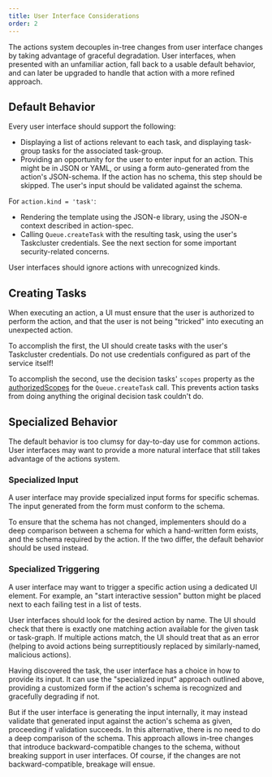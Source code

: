 ```yaml
---
title: User Interface Considerations
order: 2
---
```


The actions system decouples in-tree changes from user interface changes
by taking advantage of graceful degradation. User interfaces, when
presented with an unfamiliar action, fall back to a usable default
behavior, and can later be upgraded to handle that action with a more
refined approach.

Default Behavior
----------------

Every user interface should support the following:

-   Displaying a list of actions relevant to each task, and displaying
    task-group tasks for the associated task-group.
-   Providing an opportunity for the user to enter input for an
    action. This might be in JSON or YAML, or using a form
    auto-generated from the action's JSON-schema. If the action has no
    schema, this step should be skipped. The user's input should be
    validated against the schema.

For `action.kind = 'task'`:

-   Rendering the template using the JSON-e library, using the JSON-e
    context described in action-spec.
-   Calling `Queue.createTask` with the resulting task, using the
    user's Taskcluster credentials. See the next section for some
    important security-related concerns.

User interfaces should ignore actions with unrecognized kinds.

Creating Tasks
--------------

When executing an action, a UI must ensure that the user is authorized
to perform the action, and that the user is not being "tricked" into
executing an unexpected action.

To accomplish the first, the UI should create tasks with the user's
Taskcluster credentials. Do not use credentials configured as part of
the service itself!

To accomplish the second, use the decision tasks' `scopes` property as
the
[authorizedScopes](https://docs.taskcluster.net/manual/design/apis/hawk/authorized-scopes)
for the `Queue.createTask` call. This prevents action tasks from doing
anything the original decision task couldn't do.

Specialized Behavior
--------------------

The default behavior is too clumsy for day-to-day use for common
actions. User interfaces may want to provide a more natural interface
that still takes advantage of the actions system.

### Specialized Input

A user interface may provide specialized input forms for specific
schemas. The input generated from the form must conform to the schema.

To ensure that the schema has not changed, implementers should do a deep
comparison between a schema for which a hand-written form exists, and
the schema required by the action. If the two differ, the default
behavior should be used instead.

### Specialized Triggering

A user interface may want to trigger a specific action using a dedicated
UI element. For example, an "start interactive session" button might be
placed next to each failing test in a list of tests.

User interfaces should look for the desired action by name. The UI
should check that there is exactly one matching action available for the
given task or task-graph. If multiple actions match, the UI should treat
that as an error (helping to avoid actions being surreptitiously
replaced by similarly-named, malicious actions).

Having discovered the task, the user interface has a choice in how to
provide its input. It can use the "specialized input" approach outlined
above, providing a customized form if the action's schema is recognized
and gracefully degrading if not.

But if the user interface is generating the input internally, it may
instead validate that generated input against the action's schema as
given, proceeding if validation succeeds. In this alternative, there is
no need to do a deep comparison of the schema. This approach allows
in-tree changes that introduce backward-compatible changes to the
schema, without breaking support in user interfaces. Of course, if the
changes are not backward-compatible, breakage will ensue.
